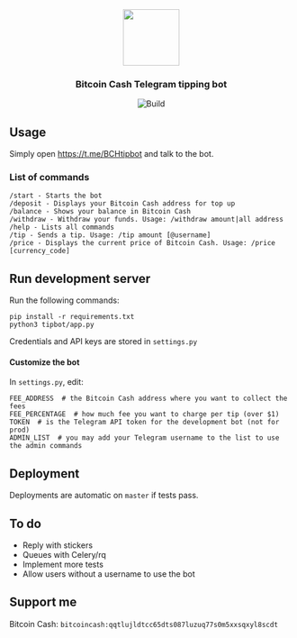 <div align="center">
  <img src="tippie.png" width="100">
</div>

<div align="center">
  <h3>Bitcoin Cash Telegram tipping bot</h3>
</div>

<div align="center">
  <img src="https://travis-ci.com/merc1er/bchtipbot.svg?token=ikFpFZzenHdDVbwQsxJX&branch=master" alt="Build">
</div>

## Usage

Simply open https://t.me/BCHtipbot and talk to the bot.

### List of commands

```
/start - Starts the bot
/deposit - Displays your Bitcoin Cash address for top up
/balance - Shows your balance in Bitcoin Cash
/withdraw - Withdraw your funds. Usage: /withdraw amount|all address
/help - Lists all commands
/tip - Sends a tip. Usage: /tip amount [@username]
/price - Displays the current price of Bitcoin Cash. Usage: /price [currency_code]
```

## Run development server

Run the following commands:

```shell
pip install -r requirements.txt
python3 tipbot/app.py
```

Credentials and API keys are stored in `settings.py`

#### Customize the bot

In `settings.py`, edit:

```shell
FEE_ADDRESS  # the Bitcoin Cash address where you want to collect the fees
FEE_PERCENTAGE  # how much fee you want to charge per tip (over $1)
TOKEN  # is the Telegram API token for the development bot (not for prod)
ADMIN_LIST  # you may add your Telegram username to the list to use the admin commands
```

## Deployment

Deployments are automatic on `master` if tests pass.

## To do

- Reply with stickers
- Queues with Celery/rq
- Implement more tests
- Allow users without a username to use the bot

## Support me

Bitcoin Cash: `bitcoincash:qqtlujldtcc65dts087luzuq77s0m5xxsqxyl8scdt`

